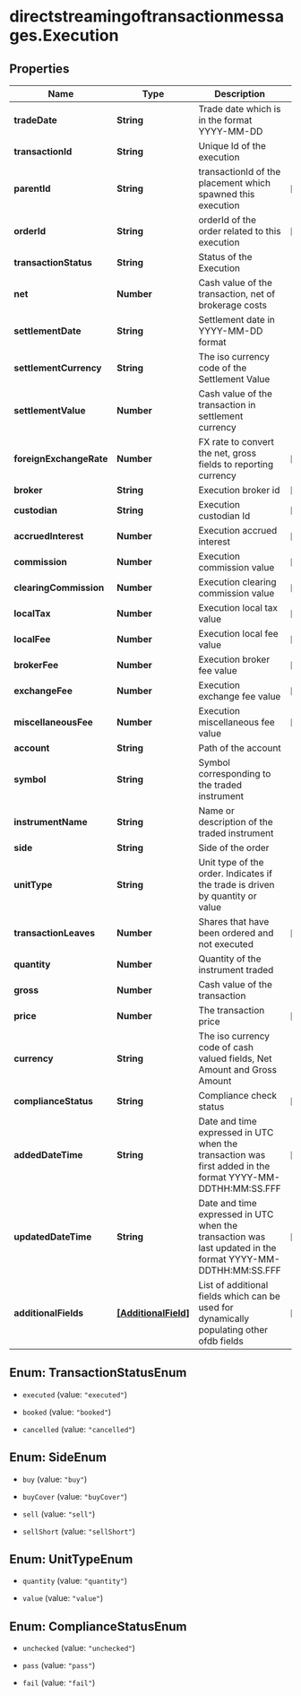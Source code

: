 # directstreamingoftransactionmessages.Execution

## Properties

Name | Type | Description | Notes
------------ | ------------- | ------------- | -------------
**tradeDate** | **String** | Trade date which is in the format YYYY-MM-DD | 
**transactionId** | **String** | Unique Id of the execution | 
**parentId** | **String** | transactionId of the placement which spawned this execution | [optional] 
**orderId** | **String** | orderId of the order related to this execution | [optional] 
**transactionStatus** | **String** | Status of the Execution | 
**net** | **Number** | Cash value of the transaction, net of brokerage costs | 
**settlementDate** | **String** | Settlement date in YYYY-MM-DD format | 
**settlementCurrency** | **String** | The iso currency code of the Settlement Value | 
**settlementValue** | **Number** | Cash value of the transaction in settlement currency | 
**foreignExchangeRate** | **Number** | FX rate to convert the net, gross fields to reporting currency | [optional] 
**broker** | **String** | Execution broker id | [optional] 
**custodian** | **String** | Execution custodian Id | [optional] 
**accruedInterest** | **Number** | Execution accrued interest | [optional] 
**commission** | **Number** | Execution commission value | [optional] 
**clearingCommission** | **Number** | Execution clearing commission value | [optional] 
**localTax** | **Number** | Execution local tax value | [optional] 
**localFee** | **Number** | Execution local fee value | [optional] 
**brokerFee** | **Number** | Execution broker fee value | [optional] 
**exchangeFee** | **Number** | Execution exchange fee value | [optional] 
**miscellaneousFee** | **Number** | Execution miscellaneous fee value | [optional] 
**account** | **String** | Path of the account | 
**symbol** | **String** | Symbol corresponding to the traded instrument | 
**instrumentName** | **String** | Name or description of the traded instrument | 
**side** | **String** | Side of the order | 
**unitType** | **String** | Unit type of the order. Indicates if the trade is driven by quantity or value | 
**transactionLeaves** | **Number** | Shares that have been ordered and not executed | [optional] 
**quantity** | **Number** | Quantity of the instrument traded | 
**gross** | **Number** | Cash value of the transaction | 
**price** | **Number** | The transaction price | [optional] 
**currency** | **String** | The iso currency code of cash valued fields, Net Amount and Gross Amount | 
**complianceStatus** | **String** | Compliance check status | [optional] 
**addedDateTime** | **String** | Date and time expressed in UTC when the transaction was first added in the format YYYY-MM-DDTHH:MM:SS.FFF | [optional] 
**updatedDateTime** | **String** | Date and time expressed in UTC when the transaction was last updated in the format YYYY-MM-DDTHH:MM:SS.FFF | [optional] 
**additionalFields** | [**[AdditionalField]**](AdditionalField.md) | List of additional fields which can be used for dynamically populating other ofdb fields | [optional] 



## Enum: TransactionStatusEnum


* `executed` (value: `"executed"`)

* `booked` (value: `"booked"`)

* `cancelled` (value: `"cancelled"`)





## Enum: SideEnum


* `buy` (value: `"buy"`)

* `buyCover` (value: `"buyCover"`)

* `sell` (value: `"sell"`)

* `sellShort` (value: `"sellShort"`)





## Enum: UnitTypeEnum


* `quantity` (value: `"quantity"`)

* `value` (value: `"value"`)





## Enum: ComplianceStatusEnum


* `unchecked` (value: `"unchecked"`)

* `pass` (value: `"pass"`)

* `fail` (value: `"fail"`)




